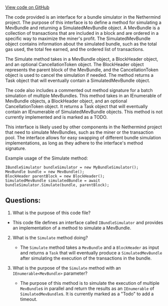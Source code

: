 [View code on GitHub](https://github.com/NethermindEth/nethermind/src/Nethermind/Nethermind.Mev/Execution/IBundleSimulator.cs)

The code provided is an interface for a bundle simulator in the Nethermind project. The purpose of this interface is to define a method for simulating a MevBundle and returning a SimulatedMevBundle object. A MevBundle is a collection of transactions that are included in a block and are ordered in a specific way to maximize the miner's profit. The SimulatedMevBundle object contains information about the simulated bundle, such as the total gas used, the total fee earned, and the ordered list of transactions.

The Simulate method takes in a MevBundle object, a BlockHeader object, and an optional CancellationToken object. The BlockHeader object represents the parent block of the MevBundle, and the CancellationToken object is used to cancel the simulation if needed. The method returns a Task object that will eventually contain a SimulatedMevBundle object.

The code also includes a commented out method signature for a batch simulation of multiple MevBundles. This method takes in an IEnumerable of MevBundle objects, a BlockHeader object, and an optional CancellationToken object. It returns a Task object that will eventually contain an IEnumerable of SimulatedMevBundle objects. This method is not currently implemented and is marked as a TODO.

This interface is likely used by other components in the Nethermind project that need to simulate MevBundles, such as the miner or the transaction pool. The interface allows for easy swapping of different bundle simulation implementations, as long as they adhere to the interface's method signature. 

Example usage of the Simulate method:
```
IBundleSimulator bundleSimulator = new MyBundleSimulator();
MevBundle bundle = new MevBundle();
BlockHeader parentBlock = new BlockHeader();
SimulatedMevBundle simulatedBundle = await bundleSimulator.Simulate(bundle, parentBlock);
```
## Questions: 
 1. What is the purpose of this code file?
   - This code file defines an interface called `IBundleSimulator` and provides an implementation of a method to simulate a MevBundle.

2. What is the `Simulate` method doing?
   - The `Simulate` method takes a `MevBundle` and a `BlockHeader` as input and returns a `Task` that will eventually produce a `SimulatedMevBundle` after simulating the execution of the transactions in the bundle.

3. What is the purpose of the `Simulate` method with an `IEnumerable<MevBundle>` parameter?
   - The purpose of this method is to simulate the execution of multiple `MevBundle`s in parallel and return the results as an `IEnumerable` of `SimulatedMevBundle`s. It is currently marked as a "Todo" to add a timeout.